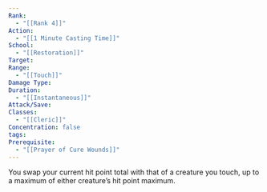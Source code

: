 ```yaml
---
Rank:
  - "[[Rank 4]]"
Action:
  - "[[1 Minute Casting Time]]"
School:
  - "[[Restoration]]"
Target: 
Range:
  - "[[Touch]]"
Damage Type: 
Duration:
  - "[[Instantaneous]]"
Attack/Save: 
Classes:
  - "[[Cleric]]"
Concentration: false
tags: 
Prerequisite:
  - "[[Prayer of Cure Wounds]]"
---
```

You swap your current hit point total with that of a creature you touch, up to a maximum of either creature’s hit point maximum.
